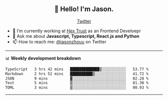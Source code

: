 <h2 align="center">👋 Hello! I'm Jason.</h2>
<p align="center">
  <a href="https://twitter.com/jasonzhouu">Twitter</a>
</p>


- 🔭 I’m currently working at [Hex Trust](https://hextrust.com/) as an Frontend Develoepr
- 💬 Ask me about **Javascript, Typescript, React.js and Python**
- 📫 How to reach me: [@jasonzhouu](https://twitter.com/jasonzhouu) on Twitter

-------

📊 **Weekly development breakdown**
<!--START_SECTION:waka-->

```txt
TypeScript   3 hrs 42 mins   █████████████▒░░░░░░░░░░░   53.77 %
Markdown     2 hrs 52 mins   ██████████▒░░░░░░░░░░░░░░   41.72 %
JSON         9 mins          ▓░░░░░░░░░░░░░░░░░░░░░░░░   02.28 %
Text         5 mins          ▒░░░░░░░░░░░░░░░░░░░░░░░░   01.30 %
TOML         3 mins          ▒░░░░░░░░░░░░░░░░░░░░░░░░   00.93 %
```

<!--END_SECTION:waka-->

-------
